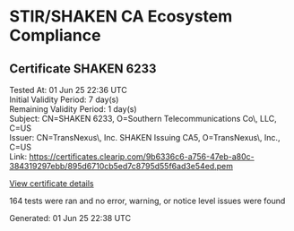 # STIR/SHAKEN CA Ecosystem Compliance

## Certificate SHAKEN 6233

Tested At: 01 Jun 25 22:36 UTC\
Initial Validity Period: 7 day(s)\
Remaining Validity Period: 1 day(s)\
Subject: CN=SHAKEN 6233, O=Southern Telecommunications Co\\, LLC, C=US\
Issuer: CN=TransNexus\\, Inc. SHAKEN Issuing CA5, O=TransNexus\\, Inc., C=US\
Link: https://certificates.clearip.com/9b6336c6-a756-47eb-a80c-384319297ebb/895d6710cb5ed7c8795d55f6ad3e54ed.pem

[View certificate details](https://x509.io/?cert=MIIC4zCCAomgAwIBAgIQTRTrEkJmRCaUS2ue07AvozAKBggqhkjOPQQDAjBWMQswCQYDVQQGEwJVUzEZMBcGA1UEChMQVHJhbnNOZXh1cywgSW5jLjEsMCoGA1UEAxMjVHJhbnNOZXh1cywgSW5jLiBTSEFLRU4gSXNzdWluZyBDQTUwHhcNMjUwNTI2MTkxMzM0WhcNMjUwNjAyMTkxMzMzWjBRMQswCQYDVQQGEwJVUzEsMCoGA1UEChMjU291dGhlcm4gVGVsZWNvbW11bmljYXRpb25zIENvLCBMTEMxFDASBgNVBAMTC1NIQUtFTiA2MjMzMFkwEwYHKoZIzj0CAQYIKoZIzj0DAQcDQgAEnTvPWqaVNZa5e2l9LxTzjcQ6%2F63SbxYGIFObW22qpTMqmA9GG%2FMR0FvktJqXYuPJ16%2F7r09PHRp%2B7T9wIdvpcaOCATwwggE4MAwGA1UdEwEB%2FwQCMAAwDgYDVR0PAQH%2FBAQDAgeAMB0GA1UdDgQWBBQ%2FJGBnQnksbutIJV4fPS%2FDjmIMpjAfBgNVHSMEGDAWgBTaALOH%2BII%2Fv7oiomRjtfYvzI51yjAXBgNVHSAEEDAOMAwGCmCGSAGG%2FwkBAQQwgaYGA1UdHwSBnjCBmzCBmKA6oDiGNmh0dHBzOi8vYXV0aGVudGljYXRlLWFwaS5pY29uZWN0aXYuY29tL2Rvd25sb2FkL3YxL2NybKJapFgwVjEUMBIGA1UEBwwLQnJpZGdld2F0ZXIxCzAJBgNVBAgMAk5KMRMwEQYDVQQDDApTVEktUEEgQ1JMMQswCQYDVQQGEwJVUzEPMA0GA1UECgwGU1RJLVBBMBYGCCsGAQUFBwEaBAowCKAGFgQ2MjMzMAoGCCqGSM49BAMCA0gAMEUCID3bUq0XvJhSYg2u2FFflivoALdWkRAIX0B9hhOP1SNeAiEAnhcz7sBkWfl2ODnCseNv6mfg6JmOoP6OUoly3oifgkE%3D)

164 tests were ran and no error, warning, or notice level issues were found


Generated: 01 Jun 25 22:38 UTC